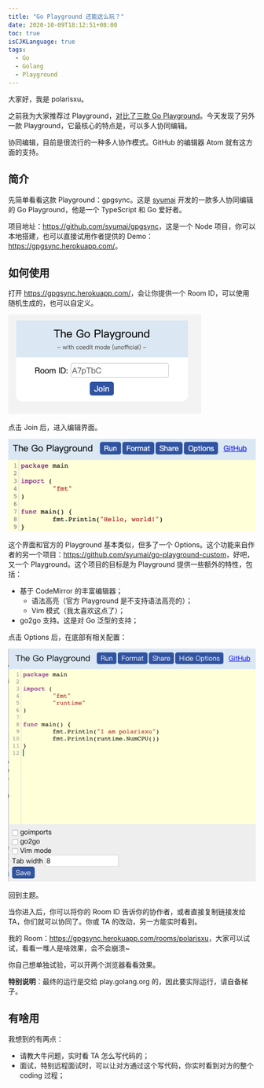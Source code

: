 ```yaml
---
title: "Go Playground 还能这么玩？"
date: 2020-10-09T18:12:51+08:00
toc: true
isCJKLanguage: true
tags: 
  - Go
  - Golang
  - Playground
---
```


大家好，我是 polarisxu。

之前我为大家推荐过 Playground，[对比了三款 Go Playground](https://mp.weixin.qq.com/s/SYngjiM8M2T6KS0OQNonCQ)。今天发现了另外一款 Playground，它最核心的特点是，可以多人协同编辑。

协同编辑，目前是很流行的一种多人协作模式。GitHub 的编辑器 Atom 就有这方面的支持。

## 简介

先简单看看这款 Playground：gpgsync。这是 [syumai](https://github.com/syumai) 开发的一款多人协同编辑的 Go Playground，他是一个 TypeScript 和 Go 爱好者。

项目地址：<https://github.com/syumai/gpgsync>，这是一个 Node 项目，你可以本地搭建，也可以直接试用作者提供的 Demo：<https://gpgsync.herokuapp.com/>。

## 如何使用

打开 <https://gpgsync.herokuapp.com/>，会让你提供一个 Room ID，可以使用随机生成的，也可以自定义。

![](imgs/gpgsync01.png)

点击 Join 后，进入编辑界面。

![](imgs/gpgsync02.png)

这个界面和官方的 Playground 基本类似，但多了一个 Options。这个功能来自作者的另一个项目：<https://github.com/syumai/go-playground-custom>，好吧，又一个 Playground。这个项目的目标是为 Playground 提供一些额外的特性，包括：

- 基于 CodeMirror 的丰富编辑器；
  - 语法高亮（官方 Playground 是不支持语法高亮的）；
  - Vim 模式（我太喜欢这点了）；
- go2go 支持。这是对 Go 泛型的支持；

点击 Options 后，在底部有相关配置：

![](imgs/gpgsync03.png)

回到主题。

当你进入后，你可以将你的 Room ID 告诉你的协作者，或者直接复制链接发给 TA，你们就可以协同了。你或 TA 的改动，另一方能实时看到。

我的 Room：<https://gpgsync.herokuapp.com/rooms/polarisxu>，大家可以试试，看看一堆人是啥效果，会不会崩溃~

你自己想单独试验，可以开两个浏览器看看效果。

**特别说明**：最终的运行是交给 play.golang.org 的，因此要实际运行，请自备梯子。

## 有啥用

我想到的有两点：

- 请教大牛问题，实时看 TA 怎么写代码的；
- 面试，特别远程面试时，可以让对方通过这个写代码，你实时看到对方的整个 coding 过程；
